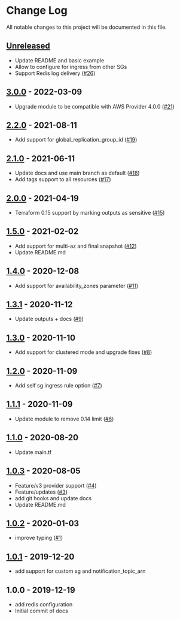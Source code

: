 # Change Log

All notable changes to this project will be documented in this file.

<a name="unreleased"></a>
## [Unreleased]

- Update README and basic example
- Allow to configure for ingress from other SGs
- Support Redis log delivery ([#26](https://github.com/umotif-public/terraform-aws-elasticache-redis/issues/26))


<a name="3.0.0"></a>
## [3.0.0] - 2022-03-09

- Upgrade module to be compatible with AWS Provider 4.0.0 ([#21](https://github.com/umotif-public/terraform-aws-elasticache-redis/issues/21))


<a name="2.2.0"></a>
## [2.2.0] - 2021-08-11

- Add support for global_replication_group_id ([#19](https://github.com/umotif-public/terraform-aws-elasticache-redis/issues/19))


<a name="2.1.0"></a>
## [2.1.0] - 2021-06-11

- Update docs and use main branch as default ([#18](https://github.com/umotif-public/terraform-aws-elasticache-redis/issues/18))
- Add tags support to all resources ([#17](https://github.com/umotif-public/terraform-aws-elasticache-redis/issues/17))


<a name="2.0.0"></a>
## [2.0.0] - 2021-04-19

- Terraform 0.15 support by marking outputs as sensitive ([#15](https://github.com/umotif-public/terraform-aws-elasticache-redis/issues/15))


<a name="1.5.0"></a>
## [1.5.0] - 2021-02-02

- Add support for multi-az and final snapshot ([#12](https://github.com/umotif-public/terraform-aws-elasticache-redis/issues/12))
- Update README.md


<a name="1.4.0"></a>
## [1.4.0] - 2020-12-08

- Add support for availability_zones parameter ([#11](https://github.com/umotif-public/terraform-aws-elasticache-redis/issues/11))


<a name="1.3.1"></a>
## [1.3.1] - 2020-11-12

- Update outputs + docs ([#9](https://github.com/umotif-public/terraform-aws-elasticache-redis/issues/9))


<a name="1.3.0"></a>
## [1.3.0] - 2020-11-10

- Add support for clustered mode and upgrade fixes ([#8](https://github.com/umotif-public/terraform-aws-elasticache-redis/issues/8))


<a name="1.2.0"></a>
## [1.2.0] - 2020-11-09

- Add self sg ingress rule option ([#7](https://github.com/umotif-public/terraform-aws-elasticache-redis/issues/7))


<a name="1.1.1"></a>
## [1.1.1] - 2020-11-09

- Update module to remove 0.14 limit ([#6](https://github.com/umotif-public/terraform-aws-elasticache-redis/issues/6))


<a name="1.1.0"></a>
## [1.1.0] - 2020-08-20

- Update main.tf


<a name="1.0.3"></a>
## [1.0.3] - 2020-08-05

- Feature/v3 provider support ([#4](https://github.com/umotif-public/terraform-aws-elasticache-redis/issues/4))
- Feature/updates ([#3](https://github.com/umotif-public/terraform-aws-elasticache-redis/issues/3))
- add git hooks and update docs
- Update README.md


<a name="1.0.2"></a>
## [1.0.2] - 2020-01-03

- improve typing ([#1](https://github.com/umotif-public/terraform-aws-elasticache-redis/issues/1))


<a name="1.0.1"></a>
## [1.0.1] - 2019-12-20

- add support for custom sg and notification_topic_arn


<a name="1.0.0"></a>
## 1.0.0 - 2019-12-19

- add redis configuration
- Initial commit of docs


[Unreleased]: https://github.com/umotif-public/terraform-aws-elasticache-redis/compare/3.0.0...HEAD
[3.0.0]: https://github.com/umotif-public/terraform-aws-elasticache-redis/compare/2.2.0...3.0.0
[2.2.0]: https://github.com/umotif-public/terraform-aws-elasticache-redis/compare/2.1.0...2.2.0
[2.1.0]: https://github.com/umotif-public/terraform-aws-elasticache-redis/compare/2.0.0...2.1.0
[2.0.0]: https://github.com/umotif-public/terraform-aws-elasticache-redis/compare/1.5.0...2.0.0
[1.5.0]: https://github.com/umotif-public/terraform-aws-elasticache-redis/compare/1.4.0...1.5.0
[1.4.0]: https://github.com/umotif-public/terraform-aws-elasticache-redis/compare/1.3.1...1.4.0
[1.3.1]: https://github.com/umotif-public/terraform-aws-elasticache-redis/compare/1.3.0...1.3.1
[1.3.0]: https://github.com/umotif-public/terraform-aws-elasticache-redis/compare/1.2.0...1.3.0
[1.2.0]: https://github.com/umotif-public/terraform-aws-elasticache-redis/compare/1.1.1...1.2.0
[1.1.1]: https://github.com/umotif-public/terraform-aws-elasticache-redis/compare/1.1.0...1.1.1
[1.1.0]: https://github.com/umotif-public/terraform-aws-elasticache-redis/compare/1.0.3...1.1.0
[1.0.3]: https://github.com/umotif-public/terraform-aws-elasticache-redis/compare/1.0.2...1.0.3
[1.0.2]: https://github.com/umotif-public/terraform-aws-elasticache-redis/compare/1.0.1...1.0.2
[1.0.1]: https://github.com/umotif-public/terraform-aws-elasticache-redis/compare/1.0.0...1.0.1
